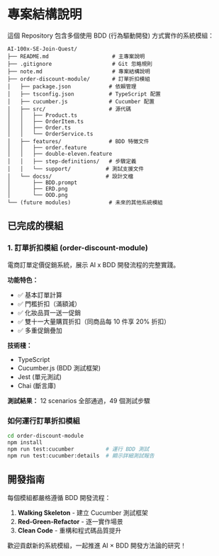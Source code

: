 # 專案結構說明

這個 Repository 包含多個使用 BDD (行為驅動開發) 方式實作的系統模組：

```
AI-100x-SE-Join-Quest/
├── README.md                    # 主專案說明
├── .gitignore                   # Git 忽略規則
├── note.md                      # 專案結構說明
├── order-discount-module/       # 訂單折扣模組
│   ├── package.json            # 依賴管理
│   ├── tsconfig.json           # TypeScript 配置
│   ├── cucumber.js             # Cucumber 配置
│   ├── src/                    # 源代碼
│   │   ├── Product.ts
│   │   ├── OrderItem.ts
│   │   ├── Order.ts
│   │   └── OrderService.ts
│   ├── features/               # BDD 特徵文件
│   │   ├── order.feature
│   │   ├── double-eleven.feature
│   │   ├── step-definitions/   # 步驟定義
│   │   └── support/           # 測試支援文件
│   └── docss/                 # 設計文檔
│       ├── BDD.prompt
│       ├── ERD.png
│       └── OOD.png
└── (future modules)            # 未來的其他系統模組
```

## 已完成的模組

### 1. 訂單折扣模組 (order-discount-module)

電商訂單定價促銷系統，展示 AI x BDD 開發流程的完整實踐。

**功能特色：**
- ✅ 基本訂單計算
- ✅ 門檻折扣（滿額減）
- ✅ 化妝品買一送一促銷
- ✅ 雙十一大量購買折扣（同商品每 10 件享 20% 折扣）
- ✅ 多重促銷疊加

**技術棧：**
- TypeScript
- Cucumber.js (BDD 測試框架)
- Jest (單元測試)
- Chai (斷言庫)

**測試結果：** 12 scenarios 全部通過，49 個測試步驟

### 如何運行訂單折扣模組

```bash
cd order-discount-module
npm install
npm run test:cucumber          # 運行 BDD 測試
npm run test:cucumber:details  # 顯示詳細測試報告
```

## 開發指南

每個模組都嚴格遵循 BDD 開發流程：

1. **Walking Skeleton** - 建立 Cucumber 測試框架
2. **Red-Green-Refactor** - 逐一實作場景
3. **Clean Code** - 重構和程式碼品質提升

歡迎貢獻新的系統模組，一起推進 AI × BDD 開發方法論的研究！